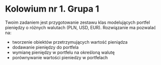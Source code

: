 # Kolowium nr 1. Grupa 1

Twoim zadaniem jest przygotowanie zestawu klas modelujących portfel pieniędzy o różnych walutach (PLN, USD, EUR).
Rozwiązanie ma pozwalać na:
* tworzenie obiektów przetrzymujących wartość pieniądza
* dodawanie pieniędzy do portfela
* wymianę pieniędzy w portfelu na określoną walutę
* porównywanie wartości pieniedzy w portfelach

